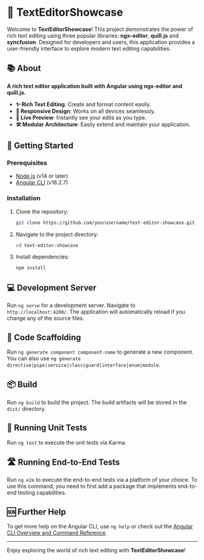 
# 🌟 TextEditorShowcase

Welcome to **TextEditorShowcase**! This project demonstrates the power of rich text editing using three popular libraries: **ngx-editor**, **quill.js** and **syncfusion**. Designed for developers and users, this application provides a user-friendly interface to explore modern text editing capabilities.

## 📚 About

**A rich text editor application built with Angular using ngx-editor and quill.js.** 

- **✨ Rich Text Editing**: Create and format content easily.
- **📱 Responsive Design**: Works on all devices seamlessly.
- **🔄 Live Preview**: Instantly see your edits as you type.
- **🛠️ Modular Architecture**: Easily extend and maintain your application.

## 🚀 Getting Started

### Prerequisites
- [Node.js](https://nodejs.org/) (v14 or later)
- [Angular CLI](https://angular.io/cli) (v18.2.7)

### Installation
1. Clone the repository:
   ```bash
   git clone https://github.com/yourusername/text-editor-showcase.git
   ```
2. Navigate to the project directory:
   ```bash
   cd text-editor-showcase
   ```
3. Install dependencies:
   ```bash
   npm install
   ```

## 💻 Development Server
Run `ng serve` for a development server. Navigate to `http://localhost:4200/`. The application will automatically reload if you change any of the source files.

## 🔧 Code Scaffolding
Run `ng generate component component-name` to generate a new component. You can also use `ng generate directive|pipe|service|class|guard|interface|enum|module`.

## 📦 Build
Run `ng build` to build the project. The build artifacts will be stored in the `dist/` directory.

## 🧪 Running Unit Tests
Run `ng test` to execute the unit tests via Karma.

## 🛣️ Running End-to-End Tests
Run `ng e2e` to execute the end-to-end tests via a platform of your choice. To use this command, you need to first add a package that implements end-to-end testing capabilities.

## 🆘 Further Help
To get more help on the Angular CLI, use `ng help` or check out the [Angular CLI Overview and Command Reference](https://angular.io/cli).

---

Enjoy exploring the world of rich text editing with **TextEditorShowcase**!
